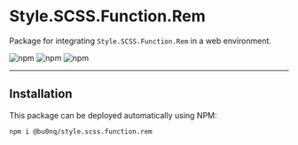 # Style.SCSS.Function.Rem

Package for integrating `Style.SCSS.Function.Rem` in a web environment.

![npm](https://img.shields.io/npm/v/@bu0nq/style.scss.function.rem?style=for-the-badge)
![npm](https://img.shields.io/npm/dm/@bu0nq/style.scss.function.rem?style=for-the-badge)
![npm](https://img.shields.io/npm/dt/@bu0nq/style.scss.function.rem?style=for-the-badge)
___

## Installation

This package can be deployed automatically using NPM:

```
npm i @bu0nq/style.scss.function.rem
```
